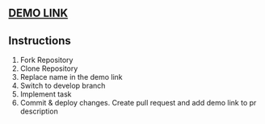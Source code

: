 ## [DEMO LINK](https://VadKol.github.io/react_live_coding_cars_table_task/)

## Instructions

1. Fork Repository
1. Clone Repository
1. Replace name in the demo link
1. Switch to develop branch
1. Implement task
1. Commit & deploy changes. Create pull request and add demo link to pr description

